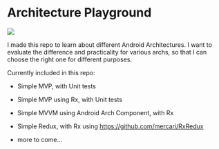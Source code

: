 # Architecture Playground

![](https://bloggie.io/rails/active_storage/blobs/eyJfcmFpbHMiOnsibWVzc2FnZSI6IkJBaHBBaUVCIiwiZXhwIjpudWxsLCJwdXIiOiJibG9iX2lkIn19--e87b49ad1a15971bd07a5ef2b49442d90ac67293/archplay.gif)

I made this repo to learn about different Android Architectures. I want to evaluate the difference and practicality for various archs, so that I can choose the right one for different purposes.

Currently included in this repo:
- Simple MVP, with Unit tests
- Simple MVP using Rx, with Unit tests
- Simple MVVM using Android Arch Component, with Rx
- Simple Redux, with Rx using https://github.com/mercari/RxRedux

- more to come...
